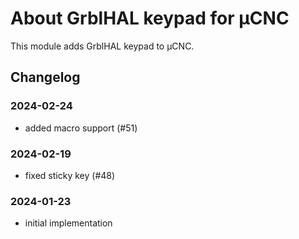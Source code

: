 # About GrblHAL keypad for µCNC

This module adds GrblHAL keypad to µCNC.

## Changelog

### 2024-02-24

- added macro support (#51)

### 2024-02-19

- fixed sticky key (#48)

### 2024-01-23

- initial implementation

